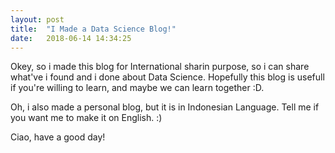 ```yaml
---
layout: post
title:  "I Made a Data Science Blog!"
date:   2018-06-14 14:34:25
---
```

Okey, so i made this blog for International sharin purpose, so i can share what've i found and i done about Data Science. Hopefully this blog is usefull if you're willing to learn, and maybe we can learn together :D.

Oh, i also made a personal blog, but it is in Indonesian Language. Tell me if you want me to make it on English. :)

Ciao, have a good day!
